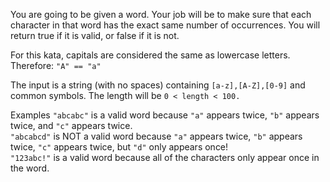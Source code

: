 You are going to be given a word. Your job will be to make sure that each character in that word has the exact same number of occurrences. You will return true if it is valid, or false if it is not.

For this kata, capitals are considered the same as lowercase letters. Therefore: `"A" == "a"`

The input is a string (with no spaces) containing `[a-z],[A-Z],[0-9]` and common symbols. The length will be `0 < length < 100.`

Examples
`"abcabc"` is a valid word because `"a"` appears twice, `"b"` appears twice, and `"c"` appears twice. \
`"abcabcd"` is NOT a valid word because `"a"` appears twice, `"b"` appears twice, `"c"` appears twice, but `"d"` only appears once! \
`"123abc!"` is a valid word because all of the characters only appear once in the word.